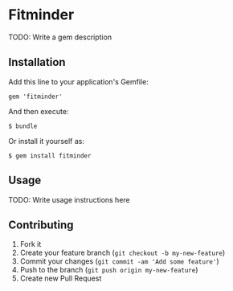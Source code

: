 # Fitminder

TODO: Write a gem description

## Installation

Add this line to your application's Gemfile:

    gem 'fitminder'

And then execute:

    $ bundle

Or install it yourself as:

    $ gem install fitminder

## Usage

TODO: Write usage instructions here

## Contributing

1. Fork it
2. Create your feature branch (`git checkout -b my-new-feature`)
3. Commit your changes (`git commit -am 'Add some feature'`)
4. Push to the branch (`git push origin my-new-feature`)
5. Create new Pull Request
